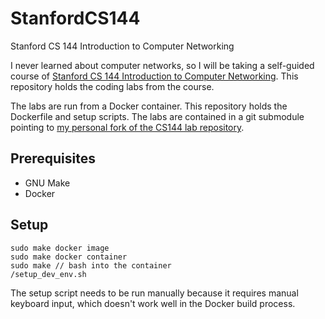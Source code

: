 # StanfordCS144
Stanford CS 144 Introduction to Computer Networking

I never learned about computer networks, so I will be taking a self-guided course of [Stanford CS 144 Introduction to Computer Networking](https://cs144.github.io/). This repository holds the coding labs from the course.

The labs are run from a Docker container. This repository holds the Dockerfile and setup scripts. The labs are contained in a git submodule pointing to [my personal fork of the CS144 lab repository](https://github.com/caojoshua/StanfordCS144-sponge/).

## Prerequisites
* GNU Make
* Docker

## Setup
```
sudo make docker image
sudo make docker container
sudo make // bash into the container
/setup_dev_env.sh
```
The setup script needs to be run manually because it requires manual keyboard input, which doesn't work well in the Docker build process.
